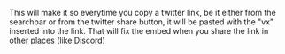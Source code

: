 This will make it so everytime you copy a twitter link, be it either from the searchbar or from the twitter share button, it will be pasted with the "vx" inserted into the link. 
That will fix the embed when you share the link in other places (like Discord)

